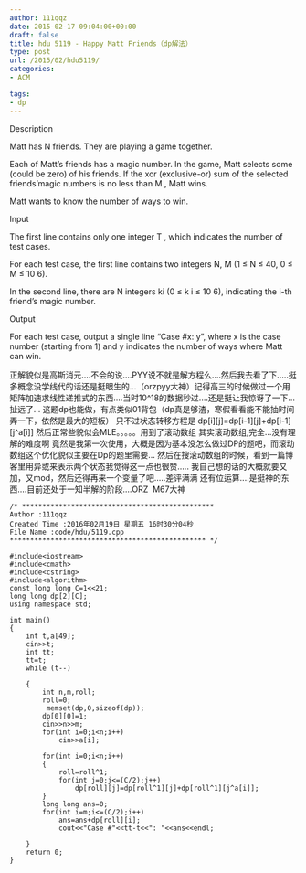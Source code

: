 ```yaml
---
author: 111qqz
date: 2015-02-17 09:04:00+00:00
draft: false
title: hdu 5119 - Happy Matt Friends（dp解法）
type: post
url: /2015/02/hdu5119/
categories:
- ACM

tags:
- dp
---
```


Description







Matt has N friends. They are playing a game together.

Each of Matt’s friends has a magic number. In the game, Matt selects some (could be zero) of his friends. If the xor (exclusive-or) sum of the selected friends’magic numbers is no less than M , Matt wins.

Matt wants to know the number of ways to win.














Input







The first line contains only one integer T , which indicates the number of test cases.

For each test case, the first line contains two integers N, M (1 ≤ N ≤ 40, 0 ≤ M ≤ 10 6).

In the second line, there are N integers ki (0 ≤ k i ≤ 10 6), indicating the i-th friend’s magic number.

















Output





For each test case, output a single line “Case #x: y”, where x is the case number (starting from 1) and y indicates the number of ways where Matt can win.











正解貌似是高斯消元....不会的说....PYY说不就是解方程么....然后我去看了下.....挺多概念没学线代的话还是挺眼生的...（orzpyy大神）记得高三的时候做过一个用矩阵加速求线性递推式的东西....当时10^18的数据秒过....还是挺让我惊讶了一下...
扯远了... 这题dp也能做，有点类似01背包（dp真是够渣，寒假看看能不能抽时间弄一下，依然是最大的短板）
只不过状态转移方程是 dp[i][j]=dp[i-1][j]+dp[i-1][j^a[i]]
然后正常些貌似会MLE。。。。。用到了滚动数组
其实滚动数组,完全...没有理解的难度啊
竟然是我第一次使用，大概是因为基本没怎么做过DP的题吧，而滚动数组这个优化貌似主要在Dp的题里需要...
然后在搜滚动数组的时候，看到一篇博客里用异或来表示两个状态我觉得这一点也很赞.....
我自己想的话的大概就要又加，又mod，然后还得再来一个变量了吧.....差评满满
还有位运算....是挺神的东西....目前还处于一知半解的阶段....ORZ  M67大神



 

    
    /* ***********************************************
    Author :111qqz
    Created Time :2016年02月19日 星期五 16时30分04秒
    File Name :code/hdu/5119.cpp
    ************************************************ */
    
    #include<iostream>
    #include<cmath>
    #include<cstring>
    #include<algorithm>
    const long long C=1<<21;
    long long dp[2][C];
    using namespace std;
    
    int main()
    {
        int t,a[49];
        cin>>t;
        int tt;
        tt=t;
        while (t--)
    
        {
            int n,m,roll;
            roll=0;
             memset(dp,0,sizeof(dp));
            dp[0][0]=1;
            cin>>n>>m;
            for(int i=0;i<n;i++)
                cin>>a[i];
    
            for(int i=0;i<n;i++)
            {
                roll=roll^1;
                for(int j=0;j<=(C/2);j++)
                    dp[roll][j]=dp[roll^1][j]+dp[roll^1][j^a[i]];
            }
            long long ans=0;
            for(int i=m;i<=(C/2);i++)
                ans=ans+dp[roll][i];
                cout<<"Case #"<<tt-t<<": "<<ans<<endl;
    
        }
        return 0;
    }
    
    
    



